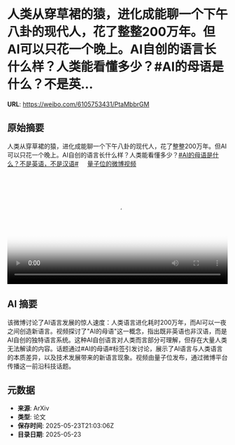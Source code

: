 # 人类从穿草裙的猿，进化成能聊一个下午八卦的现代人，花了整整200万年。但AI可以只花一个晚上。AI自创的语言长什么样？人类能看懂多少？#AI的母语是什么？不是英...

**URL**: https://weibo.com/6105753431/PtaMbbrGM

## 原始摘要

人类从穿草裙的猿，进化成能聊一个下午八卦的现代人，花了整整200万年。但AI可以只花一个晚上。AI自创的语言长什么样？人类能看懂多少？<a href="https://m.weibo.cn/search?containerid=231522type%3D1%26t%3D10%26q%3D%23AI%E7%9A%84%E6%AF%8D%E8%AF%AD%E6%98%AF%E4%BB%80%E4%B9%88%EF%BC%9F%E4%B8%8D%E6%98%AF%E8%8B%B1%E8%AF%AD%EF%BC%8C%E4%B8%8D%E6%98%AF%E6%B1%89%E8%AF%AD%23&amp;extparam=%23AI%E7%9A%84%E6%AF%8D%E8%AF%AD%E6%98%AF%E4%BB%80%E4%B9%88%EF%BC%9F%E4%B8%8D%E6%98%AF%E8%8B%B1%E8%AF%AD%EF%BC%8C%E4%B8%8D%E6%98%AF%E6%B1%89%E8%AF%AD%23" data-hide=""><span class="surl-text">#AI的母语是什么？不是英语，不是汉语#</span></a> <a href="https://video.weibo.com/show?fid=1034:5169515554865172" data-hide=""><span class="url-icon"><img style="width: 1rem;height: 1rem" src="https://h5.sinaimg.cn/upload/2015/09/25/3/timeline_card_small_video_default.png" referrerpolicy="no-referrer"></span><span class="surl-text">量子位的微博视频</span></a> <br clear="both"><div style="clear: both"></div><video controls="controls" poster="https://tvax4.sinaimg.cn/orj480/006Fd7o3ly1i1pjuzvkoaj31hc0u0qnw.jpg" style="width: 100%"><source src="https://f.video.weibocdn.com/o0/aiPSSqK0lx08otkSuXDO01041202Gvzu0E010.mp4?label=mp4_720p&amp;template=1280x720.25.0&amp;ori=0&amp;ps=1CwnkDw1GXwCQx&amp;Expires=1748037756&amp;ssig=hcAGFZADvF&amp;KID=unistore,video"><source src="https://f.video.weibocdn.com/o0/vjE2rrlslx08otkRG05i01041201nMlT0E010.mp4?label=mp4_hd&amp;template=852x480.25.0&amp;ori=0&amp;ps=1CwnkDw1GXwCQx&amp;Expires=1748037756&amp;ssig=JGtBQConEI&amp;KID=unistore,video"><source src="https://f.video.weibocdn.com/o0/UEvyVqPXlx08otkR9nig01041200RQrC0E010.mp4?label=mp4_ld&amp;template=640x360.25.0&amp;ori=0&amp;ps=1CwnkDw1GXwCQx&amp;Expires=1748037756&amp;ssig=F35V1jW8BW&amp;KID=unistore,video"><p>视频无法显示，请前往<a href="https://video.weibo.com/show?fid=1034%3A5169515554865172" target="_blank" rel="noopener noreferrer">微博视频</a>观看。</p></video>

## AI 摘要

该微博讨论了AI语言发展的惊人速度：人类语言进化耗时200万年，而AI可以一夜之间创造新语言。视频探讨了"AI的母语"这一概念，指出既非英语也非汉语，而是AI自创的独特语言系统。这种AI自创语言对人类而言部分可理解，但存在大量人类无法解读的内容。话题通过#AI的母语#标签引发讨论，展示了AI语言与人类语言的本质差异，以及技术发展带来的新语言现象。视频由量子位发布，通过微博平台传播这一前沿科技话题。

## 元数据

- **来源**: ArXiv
- **类型**: 论文
- **保存时间**: 2025-05-23T21:03:06Z
- **目录日期**: 2025-05-23
